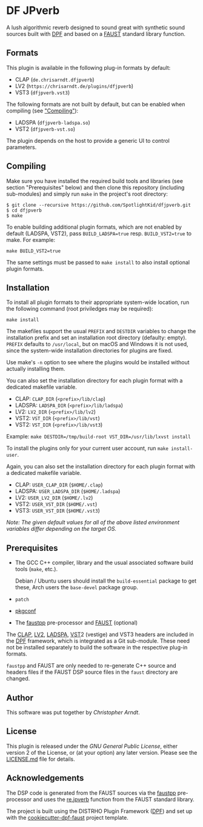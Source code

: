 # DF JPverb

A lush algorithmic reverb designed to sound great with synthetic sound sources
built with [DPF] and based on a [FAUST] standard library function.


## Formats

This plugin is available in the following plug-in formats by default:

* CLAP (`de.chrisarndt.dfjpverb`)
* LV2 (`https://chrisarndt.de/plugins/dfjpverb`)
* VST3 (`dfjpverb.vst3`)

The following formats are not built by default, but can be enabled when
compiling (see ["Compiling"](#compiling)):

* LADSPA (`dfjpverb-ladspa.so`)
* VST2 (`dfjpverb-vst.so`)

The plugin depends on the host to provide a generic UI to control parameters.


## Compiling

Make sure you have installed the required build tools and libraries (see
section "Prerequisites" below) and then clone this repository (including
sub-modules) and simply run `make` in the project's root directory:

    $ git clone --recursive https://github.com/SpotlightKid/dfjpverb.git
    $ cd dfjpverb
    $ make

To enable building additional plugin formats, which are not enabled by default
(LADSPA, VST2), pass `BUILD_LADSPA=true` resp. `BUILD_VST2=true` to make. For
example:

    make BUILD_VST2=true

The same settings must be passed to `make install` to also install optional
plugin formats.


## Installation

To install all plugin formats to their appropriate system-wide location, run
the following command (root priviledges may be required):

    make install

The makefiles support the usual `PREFIX` and `DESTDIR` variables to change the
installation prefix and set an installation root directory (defaulty: empty).
`PREFIX` defaults to `/usr/local`, but on macOS and Windows it is not used,
since the system-wide installation directories for plugins are fixed.

Use make's `-n` option to see where the plugins would be installed without
actually installing them.

You can also set the installation directory for each plugin format with a
dedicated makefile variable.

* CLAP: `CLAP_DIR` (`<prefix>/lib/clap`)
* LADSPA: `LADSPA_DIR` (`<prefix>/lib/ladspa`)
* LV2: `LV2_DIR` (`<prefix>/lib/lv2`)
* VST2: `VST_DIR` (`<prefix>/lib/vst`)
* VST2: `VST_DIR` (`<prefix>/lib/vst3`)

Example: `make DESTDIR=/tmp/build-root VST_DIR=/usr/lib/lxvst install`

To install the plugins only for your current user account, run
`make install-user`.

Again, you can also set the installation directory for each plugin format with
a dedicated makefile variable.

* CLAP: `USER_CLAP_DIR` (`$HOME/.clap`)
* LADSPA: `USER_LADSPA_DIR` (`$HOME/.ladspa`)
* LV2: `USER_LV2_DIR` (`$HOME/.lv2`)
* VST2: `USER_VST_DIR` (`$HOME/.vst`)
* VST3: `USER_VST_DIR` (`$HOME/.vst3`)

*Note: The given default values for all of the above listed environment
variables differ depending on the target OS.*


## Prerequisites

* The GCC C++ compiler, library and the usual associated software build tools
  (`make`, etc.).

  Debian / Ubuntu users should install the `build-essential` package
  to get these, Arch users the `base-devel` package group.

* `patch`

* [pkgconf]

* The [faustpp] pre-processor and [FAUST] (optional)

The [CLAP], [LV2], [LADSPA], [VST]2 (vestige) and VST3 headers are included in
the [DPF] framework, which is integrated as a Git sub-module. These need not be
installed separately to build the software in the respective plug-in formats.

`faustpp` and FAUST are only needed to re-generate C++ source and headers files
if the FAUST DSP source files in the `faust` directory are changed.


## Author

This software was put together by *Christopher Arndt*.


## License

This plugin is released under the *GNU General Public License*, either version
2 of the License, or (at your option) any later version. Please see the
[LICENSE.md](./LICENSE.md) file for details.


## Acknowledgements

The DSP code is generated from the FAUST sources via the [faustpp]
pre-processor and uses the [re.jpverb] function from the FAUST standard
library.

The project is built using the DISTRHO Plugin Framework ([DPF]) and set up
with the [cookiecutter-dpf-faust] project template.


[CLAP]: https://cleveraudio.org/
[cookiecutter-dpf-faust]: https://github.com/SpotlightKid/cookiecutter-dpf-faust
[DPF]: https://github.com/DISTRHO/DPF
[FAUST]: https://faust.grame.fr/
[faustpp]: https://github.com/jpcima/faustpp.git
[LADSPA]: http://www.ladspa.org/
[LV2]: https://lv2plug.in/
[pkgconf]: https://github.com/pkgconf/pkgconf
[re.jpverb]: https://faustlibraries.grame.fr/libs/reverbs/#rejpverb
[VST]: https://en.wikipedia.org/wiki/Virtual_Studio_Technology
